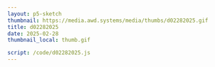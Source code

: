 ```yaml
---
layout: p5-sketch
thumbnail: https://media.awd.systems/media/thumbs/d02282025.gif
title: d02282025
date: 2025-02-28
thumbnail_local: thumb.gif

script: /code/d02282025.js
---
```

